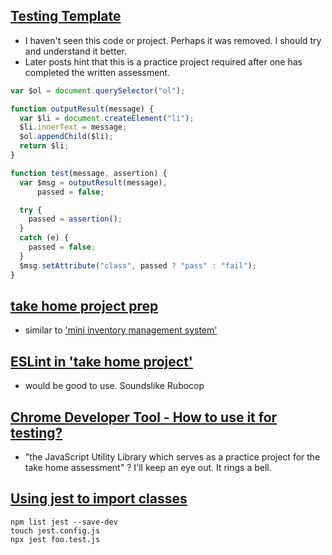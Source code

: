 ## [Testing Template](https://launchschool.com/posts/bbf8d609)

- I haven't seen this code or project. Perhaps it was removed. I should try and understand it better.
- Later posts hint that this is a practice project required after one has completed the written assessment.

```javascript
var $ol = document.querySelector("ol");

function outputResult(message) {
  var $li = document.createElement("li");
  $li.innerText = message;
  $ol.appendChild($li);
  return $li;
}

function test(message, assertion) {
  var $msg = outputResult(message),
      passed = false;

  try {
    passed = assertion();
  }
  catch (e) {
    passed = false;
  }
  $msg.setAttribute("class", passed ? "pass" : "fail");
}
```

## [take home project prep](https://launchschool.com/posts/04f33dd1)

- similar to ['mini inventory management system'](https://launchschool.com/exercises/d6d3971a)

## [ESLint in 'take home project'](https://launchschool.com/posts/2fd54203)

- would be good to use. Soundslike Rubocop

## [Chrome Developer Tool - How to use it for testing?](https://launchschool.com/posts/748ff1d5)

- "the JavaScript Utility Library which serves as a practice project for the take home assessment" ? I'll keep an eye out. It rings a bell.

## [Using jest to import classes](https://launchschool.com/posts/c00ce5a9)

```
npm list jest --save-dev
touch jest.config.js
npx jest foo.test.js
```

##

